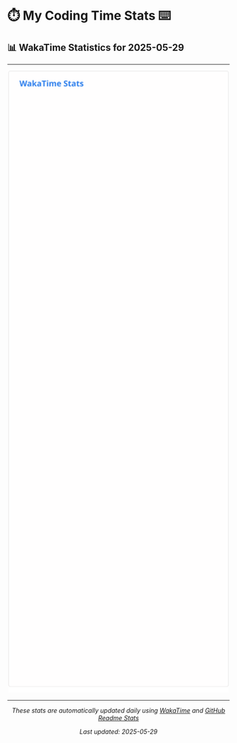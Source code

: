 # ⏱️ My Coding Time Stats ⌨️

## 📊 WakaTime Statistics for 2025-05-29

---

<div align="center">

<img src="./images/wakatime-stats-2025-05-29.svg" alt="WakaTime Stats" width="500">

</div>

---

<div align="center">

*These stats are automatically updated daily using [WakaTime](https://wakatime.com) and [GitHub Readme Stats](https://github.com/anuraghazra/github-readme-stats)*

*Last updated: 2025-05-29*
</div>
